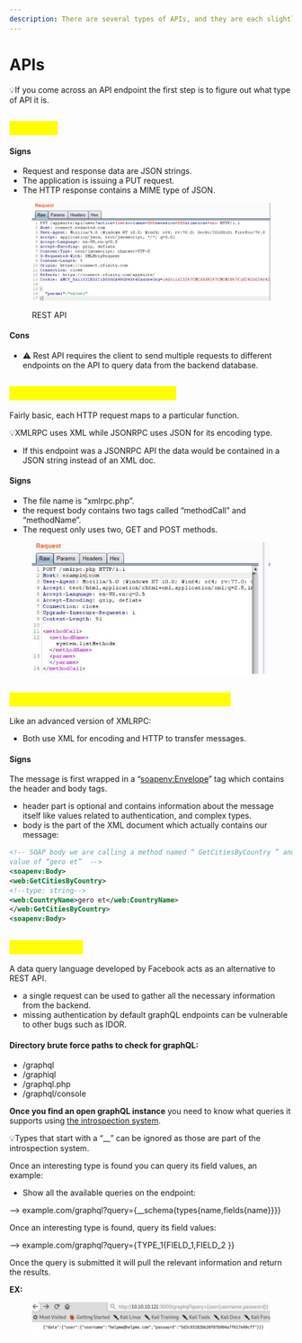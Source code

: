 ```yaml
---
description: There are several types of APIs, and they are each slightly different.
---
```


# APIs

💡If you come across an API endpoint the first step is to figure out what type of API it is.

## <mark style="color:yellow;">Rest API</mark>

#### Signs

* Request and response data are JSON strings.
* The application is issuing a PUT request.
* The HTTP response contains a MIME type of JSON.

<figure><img src="../.gitbook/assets/image (1) (1) (1) (1) (1) (1) (1) (1) (1) (1) (1) (1).png" alt=""><figcaption><p>REST API</p></figcaption></figure>

#### Cons

* ⚠️ Rest API requires the client to send multiple requests to different endpoints on the API to query data from the backend database.

## <mark style="color:yellow;">Remote Procedure Call (RPC)</mark>

Fairly basic, each HTTP request maps to a particular function.

💡XMLRPC uses XML while JSONRPC uses JSON for its encoding type.

* If this endpoint was a JSONRPC API the data would be contained in a JSON string instead of an XML doc.

#### Signs

* The file name is “xmlrpc.php”.
* the request body contains two tags called “methodCall” and “methodName”.
* The request only uses two, GET and POST methods.

<figure><img src="../.gitbook/assets/image (2) (1) (1) (1) (1) (1).png" alt=""><figcaption></figcaption></figure>

## <mark style="color:yellow;">Simple Object Access Protocol (SOAP)</mark>

Like an advanced version of XMLRPC:

* Both use XML for encoding and HTTP to transfer messages.

#### Signs

The message is first wrapped in a “[soapenv:Envelope](soapenv:Envelope)” tag which contains the header and body tags.

* header part is optional and contains information about the message itself like values related to authentication, and complex types.
* body is the part of the XML document which actually contains our message:

```xml
<!-- SOAP body we are calling a method named “ GetCitiesByCountry ” and an argument called “CountryName ” with a string 
value of “gero et”  -->
<soapenv:Body> 
<web:GetCitiesByCountry> 
<!--type: string--> 
<web:CountryName>gero et</web:CountryName> 
</web:GetCitiesByCountry> 
<soapenv:Body>
```

## <mark style="color:yellow;">GraphQL API</mark>

A data query language developed by Facebook acts as an alternative to REST API.

* a single request can be used to gather all the necessary information from the backend.
* missing authentication by default graphQL endpoints can be vulnerable to other bugs such as IDOR.

#### Directory brute force paths to check for graphQL:

* /graphql
* /graphiql
* /graphql.php
* /graphql/console

**Once you find an open graphQL instance** you need to know what queries it supports using [the introspection system](https://graphql.org/learn/introspection/).

💡Types that start with a “\_\_” can be ignored as those are part of the introspection system.

Once an interesting type is found you can query its field values, an example:

* Show all the available queries on the endpoint:

&#x20;     \--> example.com/graphql?query={\_\_schema{types{name,fields{name\}}\}}

Once an interesting type is found, query its field values:

&#x20;     \--> example.com/graphql?query={TYPE\_1{FIELD\_1,FIELD\_2 \}}

Once the query is submitted it will pull the relevant information and return the results.

**EX:**

<figure><img src="../.gitbook/assets/image (16).png" alt=""><figcaption></figcaption></figure>
